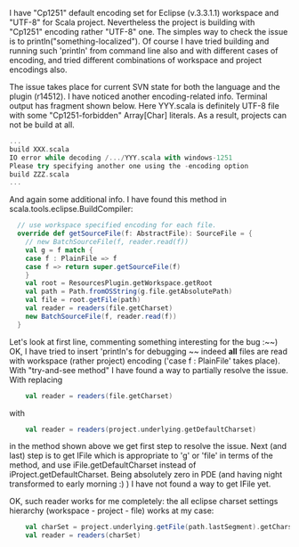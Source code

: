 I have "Cp1251" default encoding set for Eclipse (v.3.3.1.1) workspace 
and "UTF-8" for Scala project.  Nevertheless the project is building 
with "Cp1251" encoding rather "UTF-8" one. The simples way to check the 
issue is to println("something-localized"). Of course I have tried 
building and running such 'println' from command line also and with 
different cases of encoding, and tried different combinations of 
workspace and project encodings also.

The issue takes place for current SVN state for both the language and 
the plugin (r14512).
I have noticed another encoding-related info. Terminal output has fragment shown below. Here YYY.scala is definitely UTF-8 file with some "Cp1251-forbidden" Array[Char] literals. As a result, projects can not be build at all.


```scala
...
build XXX.scala
IO error while decoding /.../YYY.scala with windows-1251
Please try specifying another one using the -encoding option
build ZZZ.scala
...
```
And again some additional info. I have found this method in scala.tools.eclipse.BuildCompiler:

```scala
  // use workspace specified encoding for each file. 
  override def getSourceFile(f: AbstractFile): SourceFile = {
    // new BatchSourceFile(f, reader.read(f))
    val g = f match {
    case f : PlainFile => f
    case f => return super.getSourceFile(f)
    }
    val root = ResourcesPlugin.getWorkspace.getRoot
    val path = Path.fromOSString(g.file.getAbsolutePath)
    val file = root.getFile(path)
    val reader = readers(file.getCharset)
    new BatchSourceFile(f, reader.read(f))
  }

```

Let's look at first line, commenting something interesting for the bug :~~) OK, I have tried to insert 'println's for debugging ~~ indeed **all** files are read with workspace (rather project) encoding ('case f : PlainFile' takes place).
With "try-and-see method" I have found a way to partially resolve the issue. With replacing


```scala
    val reader = readers(file.getCharset)
```

with


```scala
    val reader = readers(project.underlying.getDefaultCharset)
```

in the method shown above we get first step to resolve the issue. Next (and last) step is to get IFile which is appropriate to 'g' or 'file' in terms of the method, and use iFile.getDefaultCharset instead of iProject.getDefaultCharset. Being absolutely zero in PDE (and having night transformed to early morning :) ) I have not found a way to get IFile yet.



OK, such reader works for me completely: the all eclipse charset settings hierarchy (workspace - project - file) works at my case:

```scala
    val charSet = project.underlying.getFile(path.lastSegment).getCharset
    val reader = readers(charSet)

```
